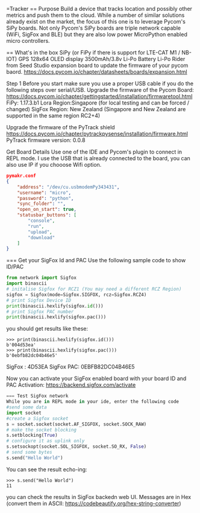 =Tracker
== Purpose
Build a device that tracks location and possibly other metrics and push them to the cloud. While a number of similar solutions already exist on the market, the focus of this one is to leverage Pycom's SiPy boards. 
Not only Pycom's SiPy boards are triple network capable (WiFi, SigFox and BLE) but they are also low power MicroPython enabled micro controllers.

== What's in the box
SiPy (or FiPy if there is support for LTE-CAT M1 / NB-IOT)
GPS
128x64 OLED display
3500mAh/3.8v Li-Po Battery
Li-Po Rider from Seed Studio
expansion board to update the firmware of your pycom baord. https://docs.pycom.io/chapter/datasheets/boards/expansion.html



Step 1
Before you start make sure you use a proper USB cable if you do the following steps over serial/USB.
Upgrade the firmware of the Pycom Board: https://docs.pycom.io/chapter/gettingstarted/installation/firmwaretool.html
FiPy: 1.17.3.b1
Lora Region:Singapore (for local testing and can be forced / changed)
SigFox Region: New Zealand (Singapore and New Zealand are supported in the same region RC2+4)

Upgrade the firmware of the PyTrack shield
https://docs.pycom.io/chapter/pytrackpysense/installation/firmware.html
PyTrack firmware version: 0.0.8


Get Board Details
Use one of the IDE and Pycom's plugin to connect in REPL mode. I use the USB that is already connected to the board, you can also use IP if you chooose Wifi option.

```json
pymakr.conf
{
    "address": "/dev/cu.usbmodemPy343431",
    "username": "micro",
    "password": "python",
    "sync_folder": "",
    "open_on_start": true,
    "statusbar_buttons": [
        "console",
        "run",
        "upload",
        "download"
    ]
}
```


=== Get your SigFox Id and PAC
Use the following sample code to show ID/PAC

```python
from network import Sigfox
import binascii
# initalise Sigfox for RCZ1 (You may need a different RCZ Region)
sigfox = Sigfox(mode=Sigfox.SIGFOX, rcz=Sigfox.RCZ4)
# print Sigfox Device ID
print(binascii.hexlify(sigfox.id()))
# print Sigfox PAC number
print(binascii.hexlify(sigfox.pac()))
```
you should get results like these:
```shell
>>> print(binascii.hexlify(sigfox.id()))
b'004d53ea'
>>> print(binascii.hexlify(sigfox.pac()))
b'0ebfb82dc04b46e5'
```

SigFox : 4D53EA
SigFox PAC: 0EBFB82DC04B46E5

Now you can activate your SigFox enabled board with your board ID and PAC
Activation: https://backend.sigfox.com/activate

```python
=== Test SigFox network
While you are in REPL mode in your ide, enter the following code
#send some data
import socket
#create a Sigfox socket 
s = socket.socket(socket.AF_SIGFOX, socket.SOCK_RAW)
# make the socket blocking 
s.setblocking(True) 
# configure it as uplink only 
s.setsockopt(socket.SOL_SIGFOX, socket.SO_RX, False)  
# send some bytes 
s.send("Hello World")
```

You can see the result echo-ing:
```shell
>>> s.send("Hello World")
11
```

you can check the results in SigFox backedn web UI.
Messages are in Hex (convert them in ASCII: https://codebeautify.org/hex-string-converter)

